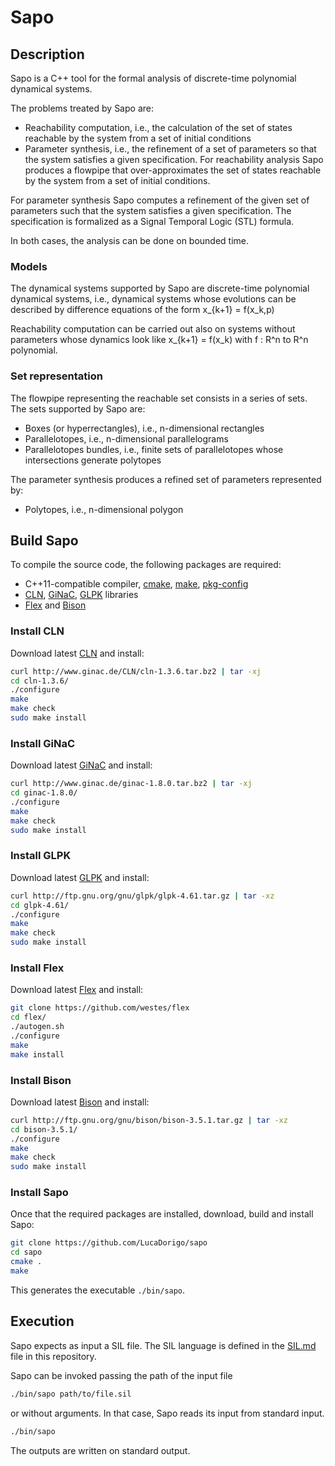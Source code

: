 # Sapo

## Description

Sapo is a C++ tool for the formal analysis of discrete-time polynomial dynamical systems.

The problems treated by Sapo are:

- Reachability computation, i.e., the calculation of the set of states reachable by the system from a set of initial conditions
- Parameter synthesis, i.e., the refinement of a set of parameters so that the system satisfies a given specification.
  For reachability analysis Sapo produces a flowpipe that over-approximates the set of states reachable by the system from a set of initial conditions.

For parameter synthesis Sapo computes a refinement of the given set of parameters such that the system satisfies a given specification. The specification is formalized as a Signal Temporal Logic (STL) formula.

In both cases, the analysis can be done on bounded time.

### Models

The dynamical systems supported by Sapo are discrete-time polynomial dynamical systems, i.e., dynamical systems whose evolutions can be described by difference equations of the form x\_{k+1} = f(x_k,p)

Reachability computation can be carried out also on systems without parameters whose dynamics look like x\_{k+1} = f(x_k) with f : R^n to R^n polynomial.

### Set representation

The flowpipe representing the reachable set consists in a series of sets. The sets supported by Sapo are:

- Boxes (or hyperrectangles), i.e., n-dimensional rectangles
- Parallelotopes, i.e., n-dimensional parallelograms
- Parallelotopes bundles, i.e., finite sets of parallelotopes whose intersections generate polytopes

The parameter synthesis produces a refined set of parameters represented by:

- Polytopes, i.e., n-dimensional polygon

## <a name="buildsapo">Build Sapo</a>

To compile the source code, the following packages are required:

- C++11-compatible compiler, <a href="https://cmake.org/">cmake</a>, <a href="https://www.gnu.org/software/make/">make</a>, <a href="https://www.freedesktop.org/wiki/Software/pkg-config/">pkg-config</a>
- <a href="http://www.ginac.de/CLN/">CLN</a>, <a href="http://www.ginac.de/">GiNaC</a>, <a href="https://www.gnu.org/software/glpk/">GLPK</a> libraries
- <a href="https://github.com/westes/flex">Flex</a> and <a href="https://www.gnu.org/software/bison/manual">Bison</a>

### Install CLN

Download latest <a href="http://www.ginac.de/CLN/">CLN</a> and install:

```sh
curl http://www.ginac.de/CLN/cln-1.3.6.tar.bz2 | tar -xj
cd cln-1.3.6/
./configure
make
make check
sudo make install
```

### Install GiNaC

Download latest <a href="http://www.ginac.de/">GiNaC</a> and install:

```sh
curl http://www.ginac.de/ginac-1.8.0.tar.bz2 | tar -xj
cd ginac-1.8.0/
./configure
make
make check
sudo make install
```

### Install GLPK

Download latest <a href="https://www.gnu.org/software/glpk/">GLPK</a> and install:

```sh
curl http://ftp.gnu.org/gnu/glpk/glpk-4.61.tar.gz | tar -xz
cd glpk-4.61/
./configure
make
make check
sudo make install
```

### Install Flex

Download latest <a href="https://github.com/westes/flex">Flex</a> and install:

```sh
git clone https://github.com/westes/flex
cd flex/
./autogen.sh
./configure
make
make install
```

### Install Bison
Download latest <a href="https://www.gnu.org/software/bison/manual">Bison</a> and install:

```sh
curl http://ftp.gnu.org/gnu/bison/bison-3.5.1.tar.gz | tar -xz
cd bison-3.5.1/
./configure
make
make check
sudo make install
```

### Install Sapo

Once that the required packages are installed, download, build and install Sapo:

```sh
git clone https://github.com/LucaDorigo/sapo
cd sapo
cmake .
make
```

This generates the executable `./bin/sapo`.

## Execution
Sapo expects as input a SIL file.
The SIL language is defined in the [SIL.md](SIL.md) file in this repository.

Sapo can be invoked passing the path of the input file

```sh
./bin/sapo path/to/file.sil
```

or without arguments. In that case, Sapo reads its input from standard input.

```sh
./bin/sapo
```

The outputs are written on standard output.
